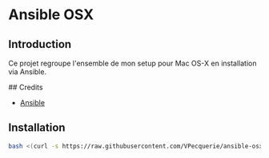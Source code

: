 # Ansible OSX

## Introduction

Ce projet regroupe l'ensemble de mon setup pour Mac OS-X en installation via Ansible.

## Credits

* [Ansible](https://www.ansible.com/)

## Installation

```bash
bash <(curl -s https://raw.githubusercontent.com/VPecquerie/ansible-osx/develop/install.sh)
```
